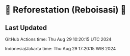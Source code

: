 
# 🌳 Reforestation (Reboisasi) 🌲

## Last Updated

GitHub Actions time: Thu Aug 29 10:20:15 UTC 2024

Indonesia/Jakarta time: Thu Aug 29 17:20:15 WIB 2024

